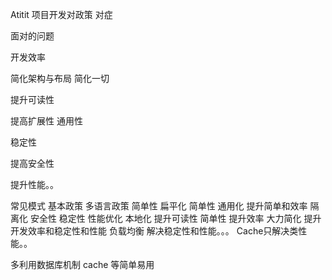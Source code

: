Atitit 项目开发对政策 对症


面对的问题

开发效率

简化架构与布局  简化一切

提升可读性

提高扩展性 通用性

稳定性

提高安全性

提升性能。。

常见模式 基本政策
多语言政策 简单性
扁平化  简单性
通用化 提升简单和效率 
隔离化 安全性  稳定性  性能优化
本地化 提升可读性 简单性 提升效率
大力简化  提升开发效率和稳定性和性能
负载均衡 解决稳定性和性能。。。
Cache只解决类性能。。

多利用数据库机制  cache 等简单易用


